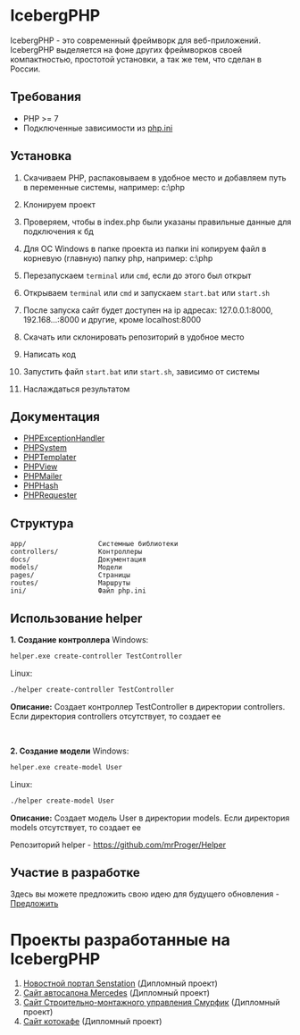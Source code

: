 # IcebergPHP
IcebergPHP - это современный фреймворк для веб-приложений. IcebergPHP выделяется на фоне других фреймворков своей компактностью, простотой установки, а так же тем, что сделан в России.
## Требования
- PHP >= 7
- Подключенные зависимости из [php.ini](ini/php.ini)
## Установка
1) Скачиваем PHP, распаковываем в удобное место и добавляем путь в переменные системы, например: c:\php
2) Клонируем проект
3) Проверяем, чтобы в index.php были указаны правильные данные для подключения к бд
4) Для ОС Windows в папке проекта из папки ini копируем файл в корневую (главную) папку php, например: c:\php
5) Перезапускаем ```terminal``` или ```cmd```, если до этого был открыт
6) Открываем ```terminal``` или ```cmd``` и запускаем ```start.bat``` или ```start.sh```
7) После запуска сайт будет доступен на ip адресах: 127.0.0.1:8000, 192.168...:8000 и другие, кроме localhost:8000

1) Скачать или склонировать репозиторий в удобное место
2) Написать код
3) Запустить файл ```start.bat``` или ```start.sh```, зависимо от системы
4) Наслаждаться результатом
## Документация
- [PHPExceptionHandler](docs/PHPExceptionHandler.md)
- [PHPSystem](docs/PHPSystem.md)
- [PHPTemplater](docs/PHPTemplater.md)
- [PHPView](docs/PHPView.md)
- [PHPMailer](docs/PHPMailer.md)
- [PHPHash](docs/PHPHash.md)
- [PHPRequester](docs/PHPRequester.md)
## Структура
```
app/                  Системные библиотеки   
controllers/          Контроллеры
docs/                 Документация
models/               Модели
pages/                Страницы
routes/               Маршруты
ini/                  Файл php.ini
```
## Использование helper
**1. Создание контроллера**
Windows:
```sh
helper.exe create-controller TestController
```
Linux:
```sh
./helper create-controller TestController
```

**Описание:** Создает контроллер TestController в директории controllers. Если директория controllers отсутствует, то создает ее

<br>

**2. Создание модели**
Windows:
```sh
helper.exe create-model User
```
Linux:
```sh
./helper create-model User
```

**Описание:** Создает модель User в директории models. Если директория models отсутствует, то создает ее

Репозиторий helper - https://github.com/mrProger/Helper

## Участие в разработке
Здесь вы можете предложить свою идею для будущего обновления - [Предложить](https://github.com/mrProger/IcebergPHP/issues/1)

# Проекты разработанные на IcebergPHP
1. [Новостной портал Senstation](https://github.com/mrProger/NewsSite) (Дипломный проект)
2. [Сайт автосалона Mercedes](https://github.com/mrProger/CarsShop) (Дипломный проект)
3. [Сайт Строительно-монтажного управления Смурфик](https://github.com/mrProger/Smurfik2.0) (Дипломный проект)
4. [Сайт котокафе](https://github.com/mrProger/CatsCafe) (Дипломный проект)
